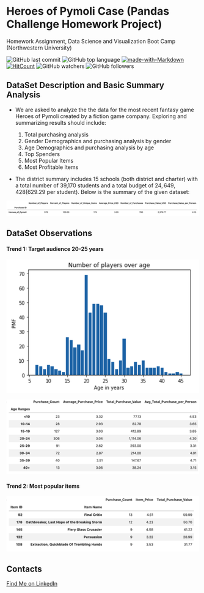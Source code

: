 # Heroes of Pymoli Case (Pandas Challenge Homework Project)

Homework Assignment, Data Science and Visualization Boot Camp (Northwestern University)

![GitHub last commit](https://img.shields.io/github/last-commit/OlegRyzhkov2020/pandas-challenge)
![GitHub top language](https://img.shields.io/github/languages/top/OlegRyzhkov2020/pandas-challenge)
[![made-with-Markdown](https://img.shields.io/badge/Made%20with-Markdown-1f425f.svg)](http://commonmark.org)
[![HitCount](http://hits.dwyl.com/OlegRyzhkov2020/pandas-challenge.svg)](http://hits.dwyl.com/OlegRyzhkov2020/pandas-challenge)
![GitHub watchers](https://img.shields.io/github/watchers/OlegRyzhkov2020/pandas-challenge?label=Watch&style=social)
![GitHub followers](https://img.shields.io/github/followers/OlegRyzhkov2020?label=Follow&style=social)

## DataSet Description and Basic Summary Analysis

* We are asked to analyze the  the data for the most recent fantasy game Heroes of Pymoli created by a fiction game company. Exploring and summarizing results should include:
    1. Total purchasing analysis
    2. Gender Demographics and purchasing analysis by gender
    3. Age Demographics and purchasing analysis by age
    4. Top Spenders
    5. Most Popular Items
    6. Most Profitable Items

* The district summary includes 15 schools (both district and charter) with a total number of 39,170 students and a total budget of $24,649,428 ($629.29 per student). Below is the summary of the given dataset:

![District Summary](images/gen_summary.png)

## DataSet Observations

#### Trend 1: Target audience 20-25 years

![age_statisics](images/age_statisics.png)

![age_statisics](images/age_summary.png)

#### Trend 2: Most popular items

![Type_chart](images/top_items.png)

## Contacts
[Find Me on
LinkedIn](https://www.linkedin.com/in/oleg-n-ryzhkov/)
